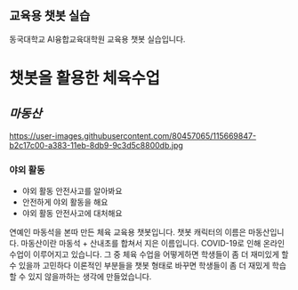 ## 교육용 챗봇 실습

동국대학교 AI융합교육대학원 교육용 챗봇 실습입니다.

# **챗봇**을 활용한 체육수업

## *마동산*
https://user-images.githubusercontent.com/80457065/115669847-b2c17c00-a383-11eb-8db9-9c3d5c8800db.jpg

### 야외 활동

- 야외 활동 안전사고를 알아봐요
- 안전하게 야외 활동을 해요
- 야외 활동 안전사고에 대처해요

연예인 마동석을 본따 만든 체육 교육용 챗봇입니다.
  챗봇 캐릭터의 이름은 마동산입니다.
  마동산이란 마동석 + 산내초를 합쳐서 지은 이름입니다.
  COVID-19로 인해 온라인 수업이 이루어지고 있습니다.
  그 중 체육 수업을 어떻게하면 학생들이 좀 더 재미있게 할 수 있을까 고민하다
  이론적인 부분들을 챗봇 형태로 바꾸면 학생들이 좀 더 재밌게 학습할 수 있지 않을까하는 생각에 만들었습니다.
